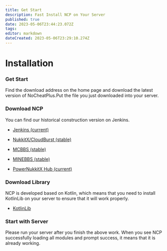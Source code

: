 ```yaml
---
title: Get Start
description: Fast Install NCP on Your Server
published: true
date: 2023-05-06T23:44:23.072Z
tags: 
editor: markdown
dateCreated: 2023-05-06T23:29:10.274Z
---
```


# Installation
### Get Start
Find the download address on the home page and download the latest version of NoCheatPlus.Put the file you just downloaded into your server.

### Download NCP
You can find our historical construction version on Jenkins.
* [Jenkins (current)](https://ci.lanink.cn/job/NoCheatPlus/)

* [NukkitX/CloudBurst (stable)](https://cloudburstmc.org/resources/nocheatplus.820/)

* [MCBBS (stable)](https://www.mcbbs.net/forum.php?mod=viewthread&tid=1430379)

* [MINEBBS (stable)](https://www.minebbs.com/resources/nocheatplus.5551/)

* [PowerNukkitX Hub (current)](https://powernukkitx.com/hub/plugin/detail/Physical-Science-Academy/NoCheatPlus)

### Download Library
NCP is developed based on Kotlin, which means that you need to install KotlinLib on your server to ensure that it will work properly.
- [KotlinLib](https://cloudburstmc.org/resources/kotlinlib.48/)

### Start with Server
Please run your server after you finish the above work. When you see NCP successfully loading all modules and prompt success, it means that it is already working.